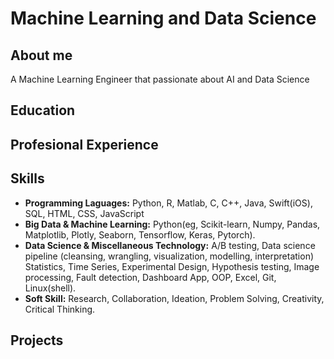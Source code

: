 # Machine Learning and Data Science

## About me
A Machine Learning Engineer that passionate about AI and Data Science 

## Education 

## Profesional Experience

## Skills
- **Programming Laguages:** Python, R, Matlab, C, C++, Java, Swift(iOS), SQL, HTML, CSS, JavaScript
- **Big Data & Machine Learning:** Python(eg, Scikit-learn, Numpy, Pandas, Matplotlib, Plotly, Seaborn, Tensorflow, Keras, Pytorch).
- **Data Science & Miscellaneous Technology:** A/B testing, Data science pipeline (cleansing, wrangling, visualization, modelling, interpretation) Statistics, Time Series, Experimental Design, Hypothesis testing, Image processing, Fault detection, Dashboard App, OOP, Excel, Git, Linux(shell).
- **Soft Skill:** Research, Collaboration, Ideation, Problem Solving, Creativity, Critical Thinking.

## Projects
